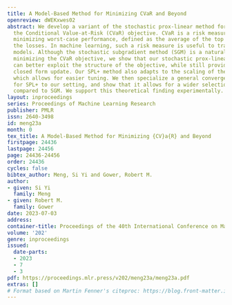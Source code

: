 ```yaml
---
title: A Model-Based Method for Minimizing CVaR and Beyond
openreview: dWEKxwes02
abstract: We develop a variant of the stochastic prox-linear method for minimizing
  the Conditional Value-at-Risk (CVaR) objective. CVaR is a risk measure focused on
  minimizing worst-case performance, defined as the average of the top quantile of
  the losses. In machine learning, such a risk measure is useful to train more robust
  models. Although the stochastic subgradient method (SGM) is a natural choice for
  minimizing the CVaR objective, we show that our stochastic prox-linear (SPL+) algorithm
  can better exploit the structure of the objective, while still providing a convenient
  closed form update. Our SPL+ method also adapts to the scaling of the loss function,
  which allows for easier tuning. We then specialize a general convergence theorem
  for SPL+ to our setting, and show that it allows for a wider selection of step sizes
  compared to SGM. We support this theoretical finding experimentally.
layout: inproceedings
series: Proceedings of Machine Learning Research
publisher: PMLR
issn: 2640-3498
id: meng23a
month: 0
tex_title: A Model-Based Method for Minimizing {CV}a{R} and Beyond
firstpage: 24436
lastpage: 24456
page: 24436-24456
order: 24436
cycles: false
bibtex_author: Meng, Si Yi and Gower, Robert M.
author:
- given: Si Yi
  family: Meng
- given: Robert M.
  family: Gower
date: 2023-07-03
address: 
container-title: Proceedings of the 40th International Conference on Machine Learning
volume: '202'
genre: inproceedings
issued:
  date-parts:
  - 2023
  - 7
  - 3
pdf: https://proceedings.mlr.press/v202/meng23a/meng23a.pdf
extras: []
# Format based on Martin Fenner's citeproc: https://blog.front-matter.io/posts/citeproc-yaml-for-bibliographies/
---
```

